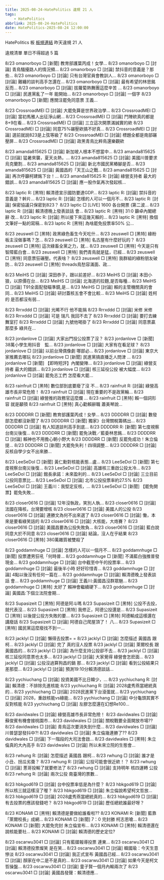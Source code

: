 ```yaml
---
title: 2025-08-24-HatePolitics 違規 21 人
tags:
    - HatePolitics
abbrlink: 2025-08-24-HatePolitics
date: HatePolitics-2025-08-24 12:00:00
---
```

HatePolitics 板 [板規連結](https://www.ptt.cc/bbs/HatePolitics/M.1617115262.A.D60.html)
昨天違規 21 人
<!-- more -->

違規清單
單日不得超過 5 篇

8/23 omanorboyo □ [新聞] 教育部護葉丙成！女學…
8/23 omanorboyo □ [討論] 青鳥騷擾路人的情況頻…
8/23 omanorboyo □ [討論] 禁抖音的意義是？那些…
8/23 omanorboyo □ [討論] 只有台灣官員會教訓人…
8/23 omanorboyo □ [討論] 難纏的談判高手怎還在…
8/23 omanorboyo □ [討論] 最有希望的林思銘 反而…
8/23 omanorboyo □ [討論] 拔蘿蔔熱舞團這麼辛苦 …
8/23 omanorboyo □ [討論] 民進黨亂了一年 能開始…
8/23 omanorboyo □ [討論] 一個字
8/23 omanorboyo □ [新聞] 應關注罷免同意票 王義…

8/23 CrossroadMEI □ [討論] 大罷免算是世界政治學…
8/23 CrossroadMEI □ [討論] 當初馬雅人出征淨山網…
8/23 CrossroadMEI □ [討論] 鬥陣欸真的都是8+9在看…
8/23 CrossroadMEI □ [討論] 三立這次開票滿誠實的欸
8/23 CrossroadMEI □ [討論] 同意75%碾壓欸搞不好真…
8/23 CrossroadMEI □ [討論] 選前就說823是上弦等級了
8/23 CrossroadMEI □ [討論] 標題全都是南部碾壓屏…
8/23 CrossroadMEI □ [討論] 政黑青鳥比粹鳥還樂觀欸

8/23 amanda815625 □ [討論] 新加坡人根本不想當中…
8/23 amanda815625 □ [討論] 猛暑來襲，夏天炎熱，…
8/23 amanda815625 □ [討論] 美國川普要求烏克蘭割…
8/23 amanda815625 □ [討論] 新北市國民黨樁腳是否…
8/23 amanda815625 □ [討論] 黃國昌的「天王山之戰…
8/23 amanda815625 □ [討論] 再次呼籲柯建銘下台！…
8/23 amanda815625 R: [討論] 綠營支持者 最大的錯誤…
8/23 amanda815625 □ [討論] 應一股作氣再次發起核…

8/23 laptic R: [黑特] 賴清德宣示國防要達GDP…
8/23 laptic R: [討論] 禁抖音的意義是？幹片…
8/23 laptic R: [討論] 怎樣的人可以一個月不…
8/23 laptic R: [討論]  保密協議只保密到823？
8/23 laptic □ [LIVE] 1600 各台開票 (第二波…
8/23 laptic R: [討論] 賴清德晚上發表談話 會…
8/23 laptic R: [黑特] 31:0 籲卓內閣總辭 改…
8/23 laptic R: [討論] 所以接下來這幾天賴的…
8/23 laptic R: [黑特] 換個文筆好一點的寫稿…
8/23 laptic R: [黑特] 為啥罷免投票率50% 公…

8/23 zeuswell □ [黑特] 政黑綠色畜生今天吃什…
8/23 zeuswell □ [黑特] 綠粉板主沒做事嗎？怎…
8/23 zeuswell □ [黑特] 名古屋有什麼好玩的？
8/23 zeuswell □ [黑特] 這次綠畜全黨之力，就…
8/23 zeuswell □ [黑特] 今天是只有智障藍白會…
8/23 zeuswell □ [黑特] 我們青鳥就是猛，已經…
8/23 zeuswell □ [黑特] 同意票狂碾壓。代表啥？
8/23 zeuswell □ [黑特] 我群組的綠粉朋友破防…
8/23 zeuswell □ [黑特] threads鳥愁容滿面、政…

8/23 MeiHS □ [討論] 深田恭子，跟以前差好…
8/23 MeiHS □ [討論] 本田小狼，以原價在台…
8/23 MeiHS □ [討論] 北海道的拉麵,是否每種…
8/23 MeiHS □ [討論] T91全面配發瞄準鏡,是…
8/23 MeiHS □ [討論] 賴的主管機關真的會同…
8/23 MeiHS □ [討論] 研討蓋核五會不會比較…
8/23 MeiHS □ [討論] 姓柯的  是否都沒有弱…

8/23 Rrrxddd □ [討論] 光晞不行 他不能捐
8/23 Rrrxddd □ [討論] 米修 米修
8/23 Rrrxddd □ [討論] 可是 瑞凡 我回不去了
8/23 Rrrxddd □ [討論] 要打去練舞室打
8/23 Rrrxddd □ [討論] 九號他喝掛了
8/23 Rrrxddd □ [討論] 同意票贏那麼多 綠共在…

8/23 jordanlove □ [討論] 大家出門投公投票了沒？
8/23 jordanlove □ [新聞] 38萬小學生用抖音　監…
8/23 jordanlove □ [討論] 大家有在看足球？
8/23 jordanlove □ [討論] 以前台灣偶像劇 哪部必…
8/23 jordanlove □ [討論] 東京大家推薦去哪玩
8/23 jordanlove □ [新聞] 民進黨搞直播乏人問津 …
8/23 jordanlove □ [新聞] 【即時短評】內閣變陣…
8/23 jordanlove □ [討論] 綠營支持者 最大的錯誤…
8/23 jordanlove □ [討論] 核三延役公投 被大幅度…
8/23 jordanlove □ [討論] 罷免志工們 怎麼看大罷…

8/23 rainfruit □ [黑特] 數位部到底要廢了沒 不…
8/23 rainfruit R: [討論] 綠營高雄市長非常危險！
8/23 rainfruit □ [討論] 現在重要的不是政黨輪…
8/23 rainfruit □ [討論] 綠營推的政務官這麼爛 …
8/23 rainfruit □ [黑特] 賴一個詞形容 就是顢頇
8/23 rainfruit □ [黑特] 真心勸賴辭職 蕭美琴說…

8/23 DDDDRR □ [新聞] 教育部護葉丙成！女學…
8/23 DDDDRR □ [討論] 數發部怎麼都沒新聞了
8/23 DDDDRR □ [新聞] 獨家》台灣關稅籌碼出…
8/23 DDDDRR □ [討論] 有人知道談判高手到底…
8/23 DDDDRR R: [新聞] 第七度視察台南災後復…
8/23 DDDDRR □ [新聞] 罷免決戰／藍委林思銘…
8/23 DDDDRR □ [討論] 賴神也不用擔心朝小野大
8/23 DDDDRR □ [新聞] 反罷免成功！朱立倫提…
8/23 DDDDRR □ [新聞] 大罷免失利！四項調整…
8/23 DDDDRR □ [討論] 反核自學少女不出來勝…

8/23 LeeSeDol □ [新聞] 黃仁勳對核能表態…盧…
8/23 LeeSeDol □ [新聞] 第七度視察台南災後復…
8/23 LeeSeDol □ [討論] 高雄核三重啟公投太冷…
8/23 LeeSeDol □ [討論] 館長承諾：未來盈利的…
8/23 LeeSeDol □ [討論] 三立目前公投同意票比…
8/23 LeeSeDol □ [討論] 北市公投投票率約27.5%
8/23 LeeSeDol □ [討論] 王義川：我堅定反核，…
8/23 LeeSeDol □ [新聞] 【罷免開票】罷免失敗…

8/23 closer0616 □ [討論] 12年沒執政，笑別人執…
8/23 closer0616 □ [討論] 法國在降核，台灣要增核
8/23 closer0616 □ [討論] 美國人的公投
8/23 closer0616 □ [討論] 連勝文為何不出來選了
8/23 closer0616 □ [討論] 慟，本來是要看綠笑話的
8/23 closer0616 □ [討論] 大核能，大烙賽？
8/23 closer0616 □ [討論] 美國昌要為公投失敗負…
8/23 closer0616 □ [討論] 藍白說同意大於不同意
8/23 closer0616 □ [討論] 結論，沒人在乎結果
8/23 closer0616 □ [黑特] 380萬雜質被雙殺了

8/23 goddamnhuge □ [討論] 怎樣的人可以一個月不…
8/23 goddamnhuge □ [新聞] 投票遭男狂吼「何時普…
8/23 goddamnhuge □ [新聞] 不滿藍白強推普發現金…
8/23 goddamnhuge □ [討論] 台中截至中午的投票率…
8/23 goddamnhuge □ [討論] 最後半小時 好好珍惜青…
8/23 goddamnhuge □ [討論] 4點以後沒有任何一篇在…
8/23 goddamnhuge □ [討論] 賴清德晚上發表談話 會…
8/23 goddamnhuge □ [討論] 王義川:黃國昌沒群眾魅…
8/23 goddamnhuge □ [黑特] 太好了 賴神會繼續硬下…
8/23 goddamnhuge □ [討論] 黃國昌:下個立法院會期…

8/23 Supasizeit □ [黑特] 阿德是阿斗嗎
8/23 Supasizeit □ [黑特] 公投不去投，就代表沒…
8/23 Supasizeit □ [黑特] 我修正，阿德公投還是…
8/23 Supasizeit □ [黑特] 以後提公投方失敗的要…
8/23 Supasizeit □ [黑特] 阿德輸成這樣還在講廢話
8/23 Supasizeit □ [討論] 阿德自己爬屋頂了！ 八…
8/23 Supasizeit □ [黑特] 國民黨這麼廢找不到一…

8/23 jacklyl □ [討論] 懶得去投票= =
8/23 jacklyl □ [討論] 怎麼描述 黃國昌 跟柯…
8/23 jacklyl □ [討論] 完了 真的沒人投票
8/23 jacklyl □ [討論] 萊爾校長 跟 黃國昌的…
8/23 jacklyl □ [討論] 為什麼支持公投卻不去…
8/23 jacklyl □ [討論] 核三延役同意票也太多…
8/23 jacklyl □ [討論] 大家覺得 綠營會怎麽面…
8/23 jacklyl □ [討論] 公投沒過算狗昌的鍋 那…
8/23 jacklyl □ [討論] 看到公投結果只差那麼…
8/23 jacklyl □ [討論] 預測19:10分賴清德談話…

8/23 yychiuchang □ [討論] 投資美國不比日韓少，…
8/23 yychiuchang R: [討論] 賴清德：不排除先進核能
8/23 yychiuchang R: [討論] 2028盧秀燕當總統真的…
8/23 yychiuchang □ [討論] 2028民進黨下台滾蛋就…
8/23 yychiuchang □ [討論] 2028，重啟核能vs綠能…
8/23 yychiuchang □ [討論] 中分龜頭其實不反對核能
8/23 yychiuchang □ [討論] 左膠怎麼還在幻想Re100…

8/23 davidwales □ [討論] 綠營高雄市長非常危險！
8/23 davidwales □ [討論] 蘇俊賓有機會接桃園市…
8/23 davidwales □ [討論] 關稅戰要全面開放市場??
8/23 davidwales □ [討論] 青鳥這次要消失到什麼…
8/23 davidwales □ [討論] 川普瑟瑟發抖中?!
8/23 davidwales □ [討論] 朱立倫幾連勝了??
8/23 davidwales □ [討論] 下一階段的大司法會啟…
8/23 davidwales □ [黑特] 朱立倫真的大內高手
8/23 davidwales □ [討論] 所以未來立院的生態會…

8/23 rwhung R: [討論] 怎麼描述 黃國昌 跟柯…
8/23 rwhung □ [討論] 誰才是 小丑、拐瓜劣棗？
8/23 rwhung R: [討論] 公投可能會很近欸！？
8/23 rwhung □ [討論] 蔥哥投輸了就要修法了
8/23 rwhung □ [討論] 支持明年 核四運轉 公投
8/23 rwhung R: [討論] 兩次公投 南臺灣的票數…

8/23 hbkgod619 □ [討論] 台中投票率低是為什麼？
8/23 hbkgod619 □ [討論] 所以核三就這樣沒了喔？
8/23 hbkgod619 □ [討論] 朱立倫說希望柯文哲放…
8/23 hbkgod619 □ [討論] 2028盧秀燕當總統真的…
8/23 hbkgod619 □ [討論] 有去投票的應該發錢吧？
8/23 hbkgod619 □ [討論] 歷任總統誰最好呀？

8/23 KONAMI □ [黑特] 賴清德是要做給誰看啦??
8/23 KONAMI R: [新聞] 藍靠「萊爾校長」成網…
8/23 KONAMI □ [新聞] 7：0 完封勝 柯志恩嗆…
8/23 KONAMI □ [新聞] 大罷免完封 朱立倫宣布…
8/23 KONAMI □ [黑特] 賴清德還在說核能要社…
8/23 KONAMI □ [討論] 賴清德的歷史定位?

8/23 oscarwu3041 □ [討論] 只有藍媒報導投票 連東…
8/23 oscarwu3041 □ [討論] 賴清德投票燦笑 是在笑…
8/23 oscarwu3041 □ [討論] 韓國瑜：今天生意慘淡
8/23 oscarwu3041 □ [討論] 我正式宣布 黃國昌已經…
8/23 oscarwu3041 □ [討論] 顏家在中二是不是真的…
8/23 oscarwu3041 □ [討論] 如果今天是柯文哲操盤…
8/23 oscarwu3041 □ [討論] 童子賢一個月內輸兩次了
8/23 oscarwu3041 □ [討論] 黃國昌發聲：賴清德應…